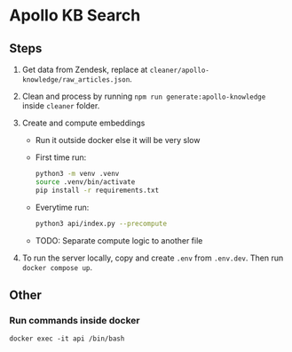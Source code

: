 # Apollo KB Search

## Steps

1. Get data from Zendesk, replace at `cleaner/apollo-knowledge/raw_articles.json`.
2. Clean and process by running `npm run generate:apollo-knowledge` inside `cleaner` folder.
3. Create and compute embeddings

   - Run it outside docker else it will be very slow
   - First time run:

     ```sh
     python3 -m venv .venv
     source .venv/bin/activate
     pip install -r requirements.txt
     ```

   - Everytime run:

     ```sh
     python3 api/index.py --precompute
     ```

   - TODO: Separate compute logic to another file

4. To run the server locally, copy and create `.env` from `.env.dev`. Then run `docker compose up`.

## Other

### Run commands inside docker

`docker exec -it api /bin/bash`
